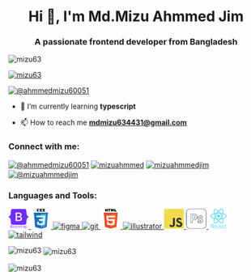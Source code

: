 <h1 align="center">Hi 👋, I'm Md.Mizu Ahmmed Jim</h1>
<h3 align="center">A passionate frontend developer from Bangladesh</h3>

<p align="left"> <img src="https://komarev.com/ghpvc/?username=mizu63&label=Profile%20views&color=0e75b6&style=flat" alt="mizu63" /> </p>

<p align="left"> <a href="https://github.com/ryo-ma/github-profile-trophy"><img src="https://github-profile-trophy.vercel.app/?username=mizu63" alt="mizu63" /></a> </p>

<p align="left"> <a href="https://twitter.com/@ahmmedmizu60051" target="blank"><img src="https://img.shields.io/twitter/follow/@ahmmedmizu60051?logo=twitter&style=for-the-badge" alt="@ahmmedmizu60051" /></a> </p>

- 🌱 I’m currently learning **typescript**

- 📫 How to reach me **mdmizu634431@gmail.com**

<h3 align="left">Connect with me:</h3>
<p align="left">
<a href="https://twitter.com/@ahmmedmizu60051" target="blank"><img align="center" src="https://raw.githubusercontent.com/rahuldkjain/github-profile-readme-generator/master/src/images/icons/Social/twitter.svg" alt="@ahmmedmizu60051" height="30" width="40" /></a>
<a href="https://linkedin.com/in/mizuahmmed" target="blank"><img align="center" src="https://raw.githubusercontent.com/rahuldkjain/github-profile-readme-generator/master/src/images/icons/Social/linked-in-alt.svg" alt="mizuahmmed" height="30" width="40" /></a>
<a href="https://fb.com/mizuahmmedjim" target="blank"><img align="center" src="https://raw.githubusercontent.com/rahuldkjain/github-profile-readme-generator/master/src/images/icons/Social/facebook.svg" alt="mizuahmmedjim" height="30" width="40" /></a>
<a href="https://instagram.com/@mizuahmmedjim" target="blank"><img align="center" src="https://raw.githubusercontent.com/rahuldkjain/github-profile-readme-generator/master/src/images/icons/Social/instagram.svg" alt="@mizuahmmedjim" height="30" width="40" /></a>
</p>

<h3 align="left">Languages and Tools:</h3>
<p align="left"> <a href="https://getbootstrap.com" target="_blank" rel="noreferrer"> <img src="https://raw.githubusercontent.com/devicons/devicon/master/icons/bootstrap/bootstrap-plain-wordmark.svg" alt="bootstrap" width="40" height="40"/> </a> <a href="https://www.w3schools.com/css/" target="_blank" rel="noreferrer"> <img src="https://raw.githubusercontent.com/devicons/devicon/master/icons/css3/css3-original-wordmark.svg" alt="css3" width="40" height="40"/> </a> <a href="https://www.figma.com/" target="_blank" rel="noreferrer"> <img src="https://www.vectorlogo.zone/logos/figma/figma-icon.svg" alt="figma" width="40" height="40"/> </a> <a href="https://git-scm.com/" target="_blank" rel="noreferrer"> <img src="https://www.vectorlogo.zone/logos/git-scm/git-scm-icon.svg" alt="git" width="40" height="40"/> </a> <a href="https://www.w3.org/html/" target="_blank" rel="noreferrer"> <img src="https://raw.githubusercontent.com/devicons/devicon/master/icons/html5/html5-original-wordmark.svg" alt="html5" width="40" height="40"/> </a> <a href="https://www.adobe.com/in/products/illustrator.html" target="_blank" rel="noreferrer"> <img src="https://www.vectorlogo.zone/logos/adobe_illustrator/adobe_illustrator-icon.svg" alt="illustrator" width="40" height="40"/> </a> <a href="https://developer.mozilla.org/en-US/docs/Web/JavaScript" target="_blank" rel="noreferrer"> <img src="https://raw.githubusercontent.com/devicons/devicon/master/icons/javascript/javascript-original.svg" alt="javascript" width="40" height="40"/> </a> <a href="https://www.photoshop.com/en" target="_blank" rel="noreferrer"> <img src="https://raw.githubusercontent.com/devicons/devicon/master/icons/photoshop/photoshop-line.svg" alt="photoshop" width="40" height="40"/> </a> <a href="https://reactjs.org/" target="_blank" rel="noreferrer"> <img src="https://raw.githubusercontent.com/devicons/devicon/master/icons/react/react-original-wordmark.svg" alt="react" width="40" height="40"/> </a> <a href="https://tailwindcss.com/" target="_blank" rel="noreferrer"> <img src="https://www.vectorlogo.zone/logos/tailwindcss/tailwindcss-icon.svg" alt="tailwind" width="40" height="40"/> </a> </p>

<p><img align="left" src="https://github-readme-stats.vercel.app/api/top-langs?username=mizu63&show_icons=true&locale=en&layout=compact" alt="mizu63" /></p>

<p>&nbsp;<img align="center" src="https://github-readme-stats.vercel.app/api?username=mizu63&show_icons=true&locale=en" alt="mizu63" /></p>

<p><img align="center" src="https://github-readme-streak-stats.herokuapp.com/?user=mizu63&" alt="mizu63" /></p>
